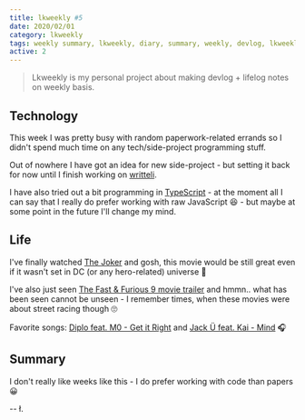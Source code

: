 ```yaml
---
title: lkweekly #5
date: 2020/02/01
category: lkweekly
tags: weekly summary, lkweekly, diary, summary, weekly, devlog, lkweekly2020
active: 2
---
```


> Lkweekly is my personal project about making devlog + lifelog notes on weekly basis.

## Technology

This week I was pretty busy with random paperwork-related errands so I didn't spend much time on any tech/side-project programming stuff.

Out of nowhere I have got an idea for new side-project - but setting it back for now until I finish working on [writteli](https://github.com/writteli/writteli).

I have also tried out a bit programming in [TypeScript](https://www.typescriptlang.org/) - at the moment all I can say that I really do prefer working with raw JavaScript 😆 - but maybe at some point in the future I'll change my mind.

## Life

I've finally watched [The Joker](https://www.imdb.com/title/tt7286456/) and gosh, this movie would be still great even if it wasn't set in DC (or any hero-related) universe 🎥

I've also just seen [The Fast & Furious 9 movie trailer](https://www.youtube.com/watch?v=GuQuWjNUhwQ&feature=youtu.be) and hmmn.. what has been seen cannot be unseen - I remember times, when these movies were about street racing though 🙄

Favorite songs: [Diplo feat. M0 - Get it Right](https://open.spotify.com/track/3mehbiGKy2x5Lz1nRmZ4Vj?si=3VvaQWDpST-0eQzhlK3M_Q) and [Jack Ü feat. Kai - Mind](https://open.spotify.com/track/6ZpR2XFuQJSHAQwg9495KZ?si=79I4IsZaTWqFC3p4mmtdug) 🎧

## Summary

I don't really like weeks like this - I do prefer working with code than papers 😀

-- ł.
